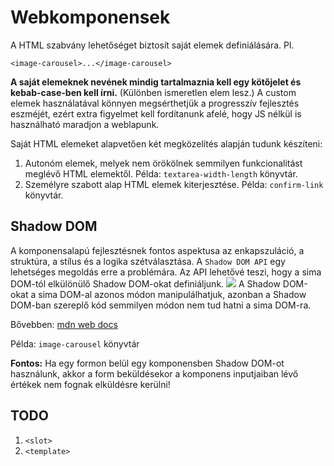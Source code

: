 # Webkomponensek
A HTML szabvány lehetőséget biztosít saját elemek definiálására. Pl.
```
<image-carousel>...</image-carousel>
```
**A saját elemeknek nevének mindig tartalmaznia kell egy kötőjelet és kebab-case-ben kell írni.**
(Különben ismeretlen elem lesz.) A custom elemek használatával könnyen megsérthetjük a progresszív fejlesztés eszméjét,
ezért extra figyelmet kell fordítanunk afelé, hogy JS nélkül is használható maradjon a weblapunk.

Saját HTML elemeket alapvetően két megközelítés alapján tudunk készíteni:
1. Autonóm elemek, melyek nem örökölnek semmilyen funkcionalitást meglévő HTML elemektől. Példa: `textarea-width-length`
   könyvtár. 
2. Személyre szabott alap HTML elemek kiterjesztése. Példa: `confirm-link` könyvtár.

## Shadow DOM
A komponensalapú fejlesztésnek fontos aspektusa az enkapszuláció, a struktúra, a stílus és a logika szétválasztása.
A `Shadow DOM API` egy lehetséges megoldás erre a problémára. Az API lehetővé teszi, hogy a sima DOM-tól elkülönülő
Shadow DOM-okat definiáljunk.
![](https://developer.mozilla.org/en-US/docs/Web/Web_Components/Using_shadow_DOM/shadowdom.svg)
A Shadow DOM-okat a sima DOM-al azonos módon manipulálhatjuk, azonban a Shadow DOM-ban szereplő kód semmilyen módon nem
tud hatni a sima DOM-ra. 

Bővebben: [mdn web docs](https://developer.mozilla.org/en-US/docs/Web/Web_Components/Using_shadow_DOM)

Példa: `image-carousel` könyvtár

**Fontos:** Ha egy formon belül egy komponensben Shadow DOM-ot használunk, akkor a form beküldésekor a komponens
inputjaiban lévő értékek nem fognak elküldésre kerülni!

## TODO
1. `<slot>`
2. `<template>`